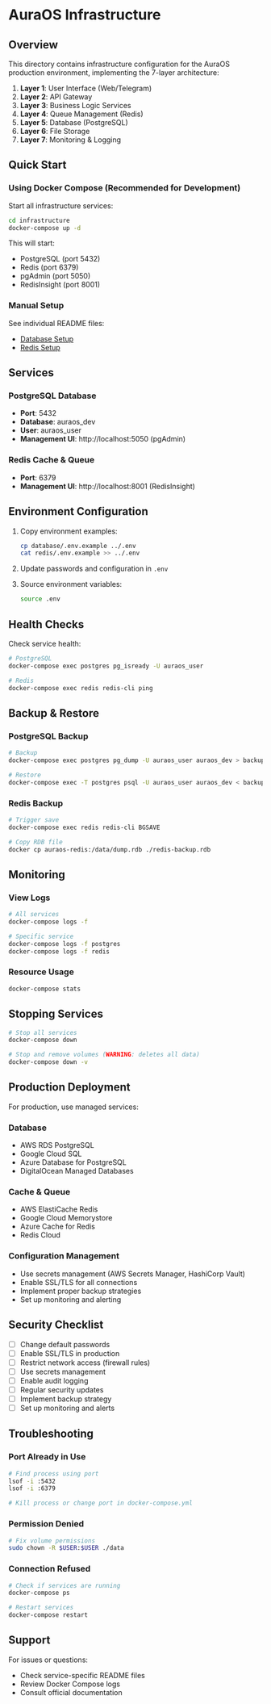 # AuraOS Infrastructure

## Overview

This directory contains infrastructure configuration for the AuraOS production environment, implementing the 7-layer architecture:

1. **Layer 1**: User Interface (Web/Telegram)
2. **Layer 2**: API Gateway
3. **Layer 3**: Business Logic Services
4. **Layer 4**: Queue Management (Redis)
5. **Layer 5**: Database (PostgreSQL)
6. **Layer 6**: File Storage
7. **Layer 7**: Monitoring & Logging

## Quick Start

### Using Docker Compose (Recommended for Development)

Start all infrastructure services:

```bash
cd infrastructure
docker-compose up -d
```

This will start:
- PostgreSQL (port 5432)
- Redis (port 6379)
- pgAdmin (port 5050)
- RedisInsight (port 8001)

### Manual Setup

See individual README files:
- [Database Setup](./database/README.md)
- [Redis Setup](./redis/README.md)

## Services

### PostgreSQL Database

- **Port**: 5432
- **Database**: auraos_dev
- **User**: auraos_user
- **Management UI**: http://localhost:5050 (pgAdmin)

### Redis Cache & Queue

- **Port**: 6379
- **Management UI**: http://localhost:8001 (RedisInsight)

## Environment Configuration

1. Copy environment examples:
   ```bash
   cp database/.env.example ../.env
   cat redis/.env.example >> ../.env
   ```

2. Update passwords and configuration in `.env`

3. Source environment variables:
   ```bash
   source .env
   ```

## Health Checks

Check service health:

```bash
# PostgreSQL
docker-compose exec postgres pg_isready -U auraos_user

# Redis
docker-compose exec redis redis-cli ping
```

## Backup & Restore

### PostgreSQL Backup

```bash
# Backup
docker-compose exec postgres pg_dump -U auraos_user auraos_dev > backup.sql

# Restore
docker-compose exec -T postgres psql -U auraos_user auraos_dev < backup.sql
```

### Redis Backup

```bash
# Trigger save
docker-compose exec redis redis-cli BGSAVE

# Copy RDB file
docker cp auraos-redis:/data/dump.rdb ./redis-backup.rdb
```

## Monitoring

### View Logs

```bash
# All services
docker-compose logs -f

# Specific service
docker-compose logs -f postgres
docker-compose logs -f redis
```

### Resource Usage

```bash
docker-compose stats
```

## Stopping Services

```bash
# Stop all services
docker-compose down

# Stop and remove volumes (WARNING: deletes all data)
docker-compose down -v
```

## Production Deployment

For production, use managed services:

### Database
- AWS RDS PostgreSQL
- Google Cloud SQL
- Azure Database for PostgreSQL
- DigitalOcean Managed Databases

### Cache & Queue
- AWS ElastiCache Redis
- Google Cloud Memorystore
- Azure Cache for Redis
- Redis Cloud

### Configuration Management
- Use secrets management (AWS Secrets Manager, HashiCorp Vault)
- Enable SSL/TLS for all connections
- Implement proper backup strategies
- Set up monitoring and alerting

## Security Checklist

- [ ] Change default passwords
- [ ] Enable SSL/TLS in production
- [ ] Restrict network access (firewall rules)
- [ ] Use secrets management
- [ ] Enable audit logging
- [ ] Regular security updates
- [ ] Implement backup strategy
- [ ] Set up monitoring and alerts

## Troubleshooting

### Port Already in Use

```bash
# Find process using port
lsof -i :5432
lsof -i :6379

# Kill process or change port in docker-compose.yml
```

### Permission Denied

```bash
# Fix volume permissions
sudo chown -R $USER:$USER ./data
```

### Connection Refused

```bash
# Check if services are running
docker-compose ps

# Restart services
docker-compose restart
```

## Support

For issues or questions:
- Check service-specific README files
- Review Docker Compose logs
- Consult official documentation
